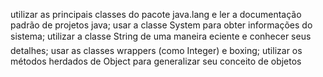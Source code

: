 utilizar as principais classes do pacote java.lang e ler a documentação padrão de projetos java;
usar a classe System para obter informações do sistema;
utilizar a classe String de uma maneira eciente e conhecer seus detalhes;
usar as classes wrappers (como Integer) e boxing;
utilizar os métodos herdados de Object para generalizar seu conceito de objetos